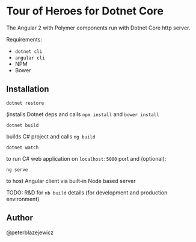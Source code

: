 # Tour of Heroes for Dotnet Core

The Angular 2 with Polymer components run with Dotnet Core http server.

Requirements:
- `dotnet cli`
- `angular cli`
- NPM
- Bower

## Installation

```
dotnet restore
```
(installs Dotnet deps and calls `npm install` and `bower install`
```
dotnet build
```
builds C# project and calls `ng build`
```
dotnet watch
```
to run C# web application on `localhost:5000` port and (optional):
```
ng serve
```
to host Angular client via built-in Node based server

TODO: 
R&D for `nb build` details (for development and production environment)

## Author
@peterblazejewicz
